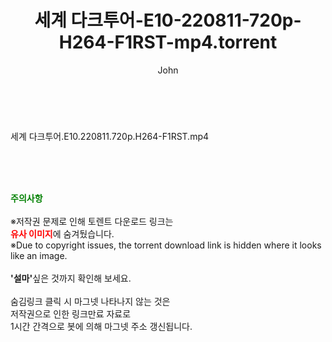 ﻿---
layout: post
title:  "세계 다크투어-E10-220811-720p-H264-F1RST-mp4.torrent"
author: John
categories: [ 방송/음악 ]
tags: [  ]
image:  
description: "세계 다크투어-E10-220811-720p-H264-F1RST-mp4 torrent 정보 공유"
toc: true
toc_sticky: true
---

<br>
<div class="view-img">
<a class="view_image" href="http://torrentmobile61.com/bbs/view_image.php?fn=%2Fdata%2Ffile%2Fmusic%2F3735183265_pUtE7X9k_54d57c0e32d0ec12491c65308980b9d65b8b03a8.jpg" target="_blank"><img alt="" class="img-tag" content="http://torrentmobile61.com/data/file/music/3735183265_pUtE7X9k_54d57c0e32d0ec12491c65308980b9d65b8b03a8.jpg" itemprop="image" src="http://torrentmobile61.com/data/file/music/3735183265_pUtE7X9k_54d57c0e32d0ec12491c65308980b9d65b8b03a8.jpg"/></a></div><div class="view-content" itemprop="description">
<p>세계 다크투어.E10.220811.720p.H264-F1RST.mp4<br/></p> </div>
    
<br><br><br>
<p data-ke-size="size16"><b><span style="color: green;">주의사항</span></b><br /><br />※저작권 문제로 인해 토렌트 다운로드 링크는<br /><b><span style="color: red;">유사 이미지</span></b>에 숨겨뒀습니다.<br />※Due to copyright issues, the torrent download link is hidden where it looks like an image.<br /><br /><b>'설마'</b>싶은 것까지 확인해 보세요.<br /><br />숨김링크 클릭 시 마그넷 나타나지 않는 것은<br />저작권으로 인한 링크만료 자료로<br />1시간 간격으로 봇에 의해 마그넷 주소 갱신됩니다.</p>
